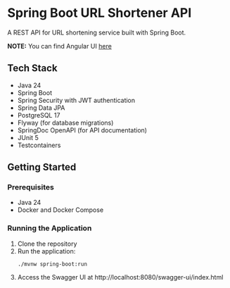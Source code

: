 # Spring Boot URL Shortener API

A REST API for URL shortening service built with Spring Boot.

**NOTE:** You can find Angular UI [here](https://github.com/sivaprasadreddy/angular-url-shortener)

## Tech Stack
* Java 24
* Spring Boot 
* Spring Security with JWT authentication
* Spring Data JPA
* PostgreSQL 17
* Flyway (for database migrations)
* SpringDoc OpenAPI (for API documentation)
* JUnit 5
* Testcontainers

## Getting Started

### Prerequisites
- Java 24
- Docker and Docker Compose

### Running the Application
1. Clone the repository
2. Run the application:
   ```
   ./mvnw spring-boot:run
   ```
3. Access the Swagger UI at http://localhost:8080/swagger-ui/index.html
